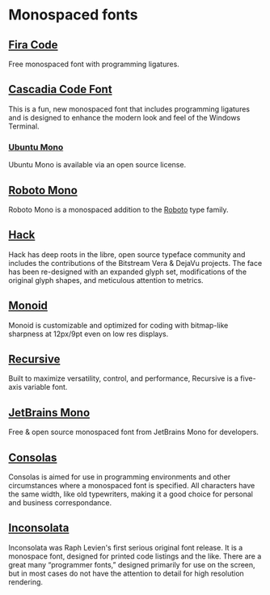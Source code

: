 # Monospaced fonts

## [Fira Code](https://github.com/tonsky/FiraCode)
Free monospaced font with programming ligatures.

## [Cascadia Code Font](https://github.com/microsoft/cascadia-code)
This is a fun, new monospaced font that includes programming ligatures and is designed to enhance the modern look and feel of the Windows Terminal.

### [Ubuntu Mono](https://fonts.google.com/specimen/Ubuntu+Mono)
Ubuntu Mono is available via an open source license.

## [Roboto Mono](https://fonts.google.com/specimen/Roboto+Mono)
Roboto Mono is a monospaced addition to the [Roboto](https://github.com/googlefonts/roboto) type family.

## [Hack](https://sourcefoundry.org/hack/)
Hack has deep roots in the libre, open source typeface community and includes the contributions of the Bitstream Vera & DejaVu projects. The face has been re-designed with an expanded glyph set, modifications of the original glyph shapes, and meticulous attention to metrics.

## [Monoid](https://larsenwork.com/monoid/)
Monoid is customizable and optimized for coding with bitmap-like sharpness at 12px/9pt even on low res displays.

## [Recursive](https://www.recursive.design/)
Built to maximize versatility, control, and performance, Recursive is a five-axis variable font.

## [JetBrains Mono](https://jetbrains.com/lp/mono/)
Free & open source monospaced font from JetBrains Mono for developers.
## [Consolas](https://docs.microsoft.com/en-us/typography/font-list/consolas)
Consolas is aimed for use in programming environments and other circumstances where a monospaced font is specified. All characters have the same width, like old typewriters, making it a good choice for personal and business correspondance.

## [Inconsolata](https://fonts.google.com/specimen/Inconsolata)
Inconsolata was Raph Levien's first serious original font release. It is a monospace font, designed for printed code listings and the like. There are a great many “programmer fonts,” designed primarily for use on the screen, but in most cases do not have the attention to detail for high resolution rendering.
